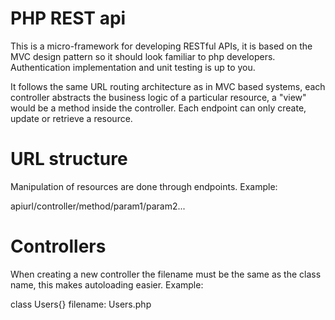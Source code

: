 # PHP REST api

This is a micro-framework for developing RESTful APIs, it is based on the MVC design pattern so it should look familiar to php developers. Authentication implementation and unit testing is up to you. 

It follows the same URL routing architecture as in MVC based systems, each controller abstracts the business logic of a particular resource, a "view" would be a method inside the controller. Each endpoint can only create, update or retrieve a resource. 

# URL structure 

Manipulation of resources are done through endpoints. Example:

apiurl/controller/method/param1/param2...  

# Controllers

When creating a new controller the filename must be the same as the class name, this makes autoloading easier.  Example:

class Users{}
filename: Users.php
